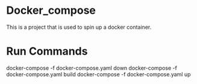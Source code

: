 # Docker_compose
This is a project that is used to spin up a docker container.

# Run Commands
docker-compose -f docker-compose.yaml down 
docker-compose -f docker-compose.yaml build 
docker-compose -f docker-compose.yaml up
